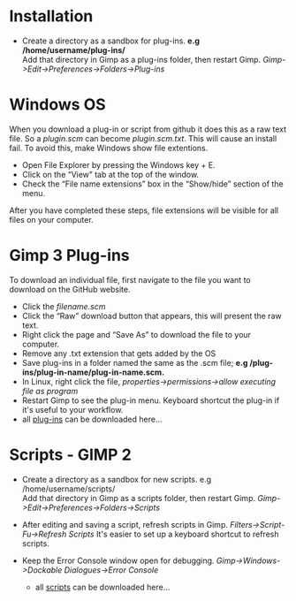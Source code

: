 # Installation

* Create a directory as a sandbox for plug-ins. **e.g /home/username/plug-ins/**  
  Add that directory in Gimp as a plug-ins folder, then restart Gimp.
  *Gimp->Edit->Preferences->Folders->Plug-ins*


# Windows OS

When you download a plug-in or script from github it does this as a raw text file.
So a *plugin.scm* can become *plugin.scm.txt*.  This will cause an install fail.
To avoid this, make Windows show file extentions.
  
* Open File Explorer by pressing the Windows key + E.
* Click on the “View” tab at the top of the window.
* Check the “File name extensions” box in the “Show/hide” section of the menu.
  
After you have completed these steps, file extensions will be visible for all
files on your computer.
  
  
# Gimp 3 Plug-ins
  
To download an individual file, first navigate to the file you want to download 
on the GitHub website.
  
* Click the *filename.scm*
* Click the “Raw” download button that appears, this will present the raw text.
* Right click the page and “Save As” to download the file to your computer.
* Remove any .txt extension that gets added by the OS
* Save plug-ins in a folder named the same as the .scm file;
  **e.g /plug-ins/plug-in-name/plug-in-name.scm.**
* In Linux, right click the file, *properties->permissions->allow executing file as program*
* Restart Gimp to see the plug-in menu. Keyboard shortcut the plug-in if it's useful to your workflow.
* all [ plug-ins](https://github.com/script-fu/script-fu.github.io/blob/main/plug-ins) can be downloaded here...  
  
  
# Scripts - GIMP 2

* Create a directory as a sandbox for new scripts. e.g /home/username/scripts/        
  Add that directory in Gimp as a scripts folder, then restart Gimp.
  *Gimp->Edit->Preferences->Folders->Scripts*     
  
* After editing and saving a script, refresh scripts in Gimp.
  *Filters->Script-Fu->Refresh Scripts*
  It's easier to set up a keyboard shortcut to refresh scripts.
  
* Keep the Error Console window open for debugging.
  *Gimp->Windows->Dockable Dialogues->Error Console*  
  
  * all [scripts](https://github.com/script-fu/script-fu.github.io/blob/main/scripts) can be downloaded here...
